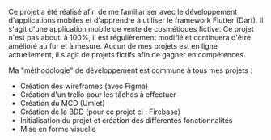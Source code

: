 Ce projet a été réalisé afin de me familiariser avec le développement d'applications mobiles et d'apprendre à utiliser le framework Flutter (Dart). Il s'agit d'une application mobile de vente de cosmétiques fictive. 
Ce projet n'est pas abouti à 100%, il est régulièrement modifié et continuera d'être amélioré au fur et à mesure. 
Aucun de mes projets est en ligne actuellement, il s'agit de projets fictifs afin de gagner en compétences. 

Ma "méthodologie" de développement est commune à tous mes projets : 
- Création des wireframes (avec Figma)
- Création d'un trello pour les tâches à effectuer 
- Création du MCD (Umlet)
- Création de la BDD (pour ce projet ci : Firebase)
- Initialisation du projet et création des différentes fonctionnalités
- Mise en forme visuelle
  
